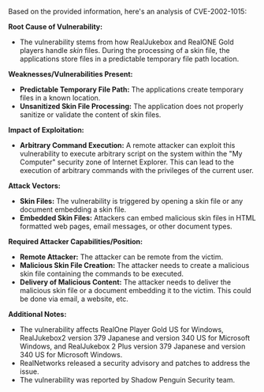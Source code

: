 Based on the provided information, here's an analysis of CVE-2002-1015:

**Root Cause of Vulnerability:**

- The vulnerability stems from how RealJukebox and RealONE Gold players handle *skin* files. During the processing of a skin file, the applications store files in a predictable temporary file path location.

**Weaknesses/Vulnerabilities Present:**

- **Predictable Temporary File Path:** The applications create temporary files in a known location.
- **Unsanitized Skin File Processing:** The application does not properly sanitize or validate the content of skin files.

**Impact of Exploitation:**

- **Arbitrary Command Execution:** A remote attacker can exploit this vulnerability to execute arbitrary script on the system within the "My Computer" security zone of Internet Explorer. This can lead to the execution of arbitrary commands with the privileges of the current user.

**Attack Vectors:**

- **Skin Files:** The vulnerability is triggered by opening a skin file or any document embedding a skin file.
- **Embedded Skin Files:**  Attackers can embed malicious skin files in HTML formatted web pages, email messages, or other document types.

**Required Attacker Capabilities/Position:**

- **Remote Attacker:**  The attacker can be remote from the victim.
- **Malicious Skin File Creation:** The attacker needs to create a malicious skin file containing the commands to be executed.
- **Delivery of Malicious Content:** The attacker needs to deliver the malicious skin file or a document embedding it to the victim. This could be done via email, a website, etc.

**Additional Notes:**

- The vulnerability affects RealOne Player Gold US for Windows, RealJukebox2 version 379 Japanese and version 340 US for Microsoft Windows, and RealJukebox 2 Plus version 379 Japanese and version 340 US for Microsoft Windows.
- RealNetworks released a security advisory and patches to address the issue.
- The vulnerability was reported by Shadow Penguin Security team.